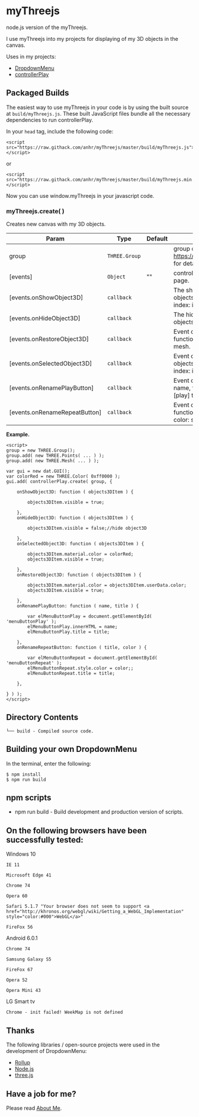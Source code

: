 # myThreejs

node.js version of the myThreejs.

I use myThreejs into my projects for displaying of my 3D objects in the canvas.

Uses in my projects:
 * [DropdownMenu](https://github.com/anhr/DropdownMenu)
 * [controllerPlay](https://github.com/anhr/controllerPlay)

## Packaged Builds
The easiest way to use myThreejs in your code is by using the built source at `build/myThreejs.js`. These built JavaScript files bundle all the necessary dependencies to run controllerPlay.

In your `head` tag, include the following code:
```
<script src="https://raw.githack.com/anhr/myThreejs/master/build/myThreejs.js"></script>
```
or
```
<script src="https://raw.githack.com/anhr/myThreejs/master/build/myThreejs.min.js"></script>
```

Now you can use window.myThreejs in your javascript code.

### myThreejs.create(  )

Creates new canvas with my 3D objects.

| Param | Type | Default | Description |
| --- | --- | --- | --- |
| group | <code>THREE.Group</code> |  | group of 3D objects for playing. See https://threejs.org/docs/index.html#api/en/objects/Group for details. |
| [events] | <code>Object</code> | "" | controller events. Default no events is sent to your web page. |
| [events.onShowObject3D] | <code>callback</code> |  | The show 3D object event. callback function ( objects3DItem, index ) objects3DItem: showed mesh, index: index of showed mesh.|
| [events.onHideObject3D] | <code>callback</code> |  | The hide 3D object event. callback function ( objects3DItem ). objects3DItem is selected mesh. |
| [events.onRestoreObject3D] | <code>callback</code> |  | Event of restore of 3D object to original state. callback function ( objects3DItem ). objects3DItem is selected mesh. |
| [events.onSelectedObject3D] | <code>callback</code> |  | Event of selecting of 3D object. callback Function( objects3DItem, index ) objects3DItem: selected mesh, index: index of selected mesh. |
| [events.onRenamePlayButton] | <code>callback</code> |  | Event of renaming of the Play button. callback function ( name, title ) name: name of the Play button, title: title, [play] true - start playing. |
| [events.onRenameRepeatButton] | <code>callback</code> |  | Event of renaming of the Repeat button. callback function ( title, color ) title: title of the Repeat button, color: style.color of the Repeat button. |

**Example.**  
```
<script>
group = new THREE.Group();
group.add( new THREE.Points( ... ) );
group.add( new THREE.Mesh( ... ) );

var gui = new dat.GUI();
var colorRed = new THREE.Color( 0xff0000 );
gui.add( controllerPlay.create( group, {

	onShowObject3D: function ( objects3DItem ) {

		objects3DItem.visible = true;

	},
	onHideObject3D: function ( objects3DItem ) {

		objects3DItem.visible = false;//hide object3D

	},
	onSelectedObject3D: function ( objects3DItem ) {

		objects3DItem.material.color = colorRed;
		objects3DItem.visible = true;

	},
	onRestoreObject3D: function ( objects3DItem ) {

		objects3DItem.material.color = objects3DItem.userData.color;
		objects3DItem.visible = true;

	},
	onRenamePlayButton: function ( name, title ) {

		var elMenuButtonPlay = document.getElementById( 'menuButtonPlay' );
		elMenuButtonPlay.innerHTML = name;
		elMenuButtonPlay.title = title;

	},
	onRenameRepeatButton: function ( title, color ) {

		var elMenuButtonRepeat = document.getElementById( 'menuButtonRepeat' );
		elMenuButtonRepeat.style.color = color;;
		elMenuButtonRepeat.title = title;

	},

} ) );
</script>
```

## Directory Contents

```
└── build - Compiled source code.
```

## Building your own DropdownMenu

In the terminal, enter the following:

```
$ npm install
$ npm run build
```

## npm scripts

- npm run build - Build development and production version of scripts.


## On the following browsers have been successfully tested:

Windows 10

	IE 11

	Microsoft Edge 41

	Chrome 74

	Opera 60

	Safari 5.1.7 "Your browser does not seem to support <a href="http://khronos.org/webgl/wiki/Getting_a_WebGL_Implementation" style="color:#000">WebGL</a>"

	FireFox 56

Android 6.0.1

	Chrome 74 

	Samsung Galaxy S5

	FireFox 67

	Opera 52

	Opera Mini 43

LG Smart tv

	Chrome - init failed! WeekMap is not defined


## Thanks
The following libraries / open-source projects were used in the development of DropdownMenu:
 * [Rollup](https://rollupjs.org)
 * [Node.js](http://nodejs.org/)
 * [three.js](https://threejs.org/)

 ## Have a job for me?
Please read [About Me](https://anhr.github.io/AboutMe/).
